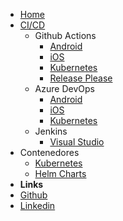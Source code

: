 <!-- markdownlint-disable-next-line first-line-heading -->

- [Home](/)
- [CI/CD](/es-mx/cicd/cicd.md)
  - Github Actions
    - [Android](/es-mx/cicd/github/android.md)
    - [iOS](/es-mx/cicd/github/ios.md)
    - [Kubernetes](/es-mx/cicd/github/kubernetes.md)
    - [Release Please](/es-mx/cicd/github/release-please.md)
  - Azure DevOps
    - [Android](/es-mx/cicd/azure-devops/azure-devops.md)
    - [iOS](/es-mx/cicd/azure-devops/azure-devops.md)
    - [Kubernetes](/es-mx/cicd/azure-devops/kubernetes.md)
  - Jenkins
    - [Visual Studio](/es-mx/cicd/jenkins/jenkins.md)
- Contenedores
  - [Kubernetes](/es-mx/containers/kubernetes/deployments.md)
  - [Helm Charts](/es-mx/containers/helm/charts.md)
- **Links**
- [Github](https://github.com/karlosarr)
- [Linkedin](https://www.linkedin.com/in/karlosarr)
